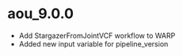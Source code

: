 # aou_9.0.0
* Add StargazerFromJointVCF workflow to WARP
* Added new input variable for pipeline_version